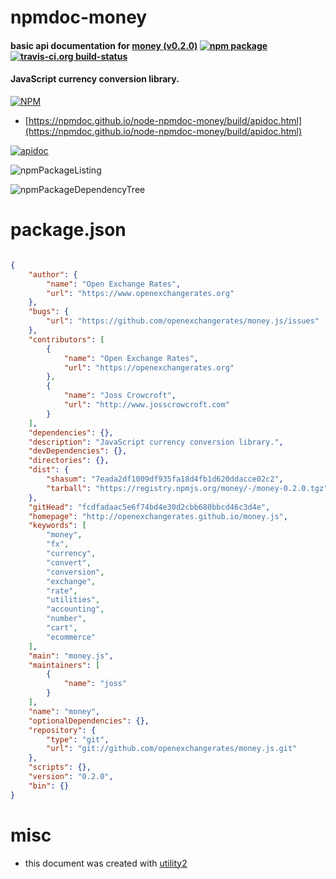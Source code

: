 # npmdoc-money

#### basic api documentation for  [money (v0.2.0)](http://openexchangerates.github.io/money.js)  [![npm package](https://img.shields.io/npm/v/npmdoc-money.svg?style=flat-square)](https://www.npmjs.org/package/npmdoc-money) [![travis-ci.org build-status](https://api.travis-ci.org/npmdoc/node-npmdoc-money.svg)](https://travis-ci.org/npmdoc/node-npmdoc-money)

#### JavaScript currency conversion library.

[![NPM](https://nodei.co/npm/money.png?downloads=true&downloadRank=true&stars=true)](https://www.npmjs.com/package/money)

- [https://npmdoc.github.io/node-npmdoc-money/build/apidoc.html](https://npmdoc.github.io/node-npmdoc-money/build/apidoc.html)

[![apidoc](https://npmdoc.github.io/node-npmdoc-money/build/screenCapture.buildCi.browser.%252Ftmp%252Fbuild%252Fapidoc.html.png)](https://npmdoc.github.io/node-npmdoc-money/build/apidoc.html)

![npmPackageListing](https://npmdoc.github.io/node-npmdoc-money/build/screenCapture.npmPackageListing.svg)

![npmPackageDependencyTree](https://npmdoc.github.io/node-npmdoc-money/build/screenCapture.npmPackageDependencyTree.svg)



# package.json

```json

{
    "author": {
        "name": "Open Exchange Rates",
        "url": "https://www.openexchangerates.org"
    },
    "bugs": {
        "url": "https://github.com/openexchangerates/money.js/issues"
    },
    "contributors": [
        {
            "name": "Open Exchange Rates",
            "url": "https://openexchangerates.org"
        },
        {
            "name": "Joss Crowcroft",
            "url": "http://www.josscrowcroft.com"
        }
    ],
    "dependencies": {},
    "description": "JavaScript currency conversion library.",
    "devDependencies": {},
    "directories": {},
    "dist": {
        "shasum": "7eada2df1009df935fa18d4fb1d620ddacce02c2",
        "tarball": "https://registry.npmjs.org/money/-/money-0.2.0.tgz"
    },
    "gitHead": "fcdfadaac5e6f74bd4e30d2cbb680bbcd46c3d4e",
    "homepage": "http://openexchangerates.github.io/money.js",
    "keywords": [
        "money",
        "fx",
        "currency",
        "convert",
        "conversion",
        "exchange",
        "rate",
        "utilities",
        "accounting",
        "number",
        "cart",
        "ecommerce"
    ],
    "main": "money.js",
    "maintainers": [
        {
            "name": "joss"
        }
    ],
    "name": "money",
    "optionalDependencies": {},
    "repository": {
        "type": "git",
        "url": "git://github.com/openexchangerates/money.js.git"
    },
    "scripts": {},
    "version": "0.2.0",
    "bin": {}
}
```



# misc
- this document was created with [utility2](https://github.com/kaizhu256/node-utility2)
